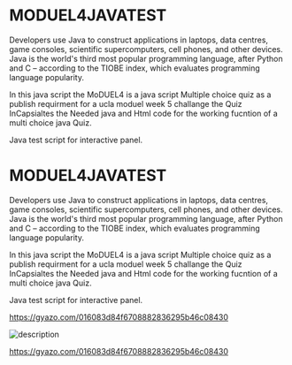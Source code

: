 # MODUEL4JAVATEST
Developers use Java to construct applications in laptops, data centres, game consoles, scientific supercomputers, cell phones, and other devices. Java is the world's third most popular programming language, after Python and C – according to the TIOBE index, which evaluates programming language popularity.

In this java script the MoDUEL4 is a java script Multiple choice quiz as a publish requirment for a ucla moduel week 5 challange the Quiz InCapsialtes the Needed java and Html code for the working fucntion of a multi choice java Quiz. 

Java test script for interactive panel.


# MODUEL4JAVATEST
Developers use Java to construct applications in laptops, data centres, game consoles, scientific supercomputers, cell phones, and other devices. Java is the world's third most popular programming language, after Python and C – according to the TIOBE index, which evaluates programming language popularity.

In this java script the MoDUEL4 is a java script Multiple choice quiz as a publish requirment for a ucla moduel week 5 challange the Quiz InCapsialtes the Needed java and Html code for the working fucntion of a multi choice java Quiz. 

Java test script for interactive panel.

https://gyazo.com/016083d84f6708882836295b46c08430

![description](./assets/images/52b8a934fa3917e0c4fc4c5a0bcef1f7-1.jpg)


https://gyazo.com/016083d84f6708882836295b46c08430
